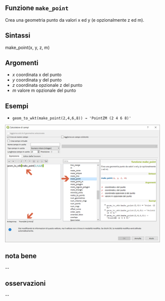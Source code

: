 ## Funzione `make_point`

Crea una geometria punto da valori x ed y (e opzionalmente z ed m).

## Sintassi

make_point(x, y, z, m)

## Argomenti

* _x_ coordinata x del punto
* _y_ coordinata y del punto
* _z_ coordinata opzionale z del punto
* _m_ valore m opzionale del punto

## Esempi

* `geom_to_wkt(make_point(2,4,6,8)) → 'PointZM (2 4 6 8)'`

<img src="/img/geometria/make_point/make_point1.png">

## nota bene

--

## osservazioni

--